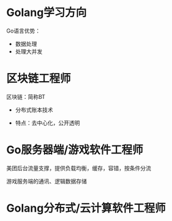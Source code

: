 # Golang学习方向

Go语言优势：

* 数据处理
* 处理大并发



# 区块链工程师

区块链：简称BT

* 分布式账本技术

* 特点：去中心化，公开透明



# Go服务器端/游戏软件工程师

美团后台流量支撑，提供负载均衡，缓存，容错，按条件分流

游戏服务端的通讯、逻辑数据存储



# Golang分布式/云计算软件工程师

